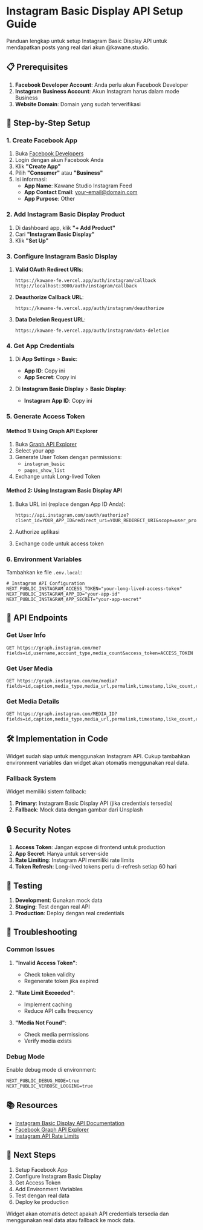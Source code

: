 # Instagram Basic Display API Setup Guide

Panduan lengkap untuk setup Instagram Basic Display API untuk mendapatkan posts yang real dari akun @kawane.studio.

## 📋 Prerequisites

1. **Facebook Developer Account**: Anda perlu akun Facebook Developer
2. **Instagram Business Account**: Akun Instagram harus dalam mode Business
3. **Website Domain**: Domain yang sudah terverifikasi

## 🔧 Step-by-Step Setup

### 1. Create Facebook App

1. Buka [Facebook Developers](https://developers.facebook.com/)
2. Login dengan akun Facebook Anda
3. Klik **"Create App"**
4. Pilih **"Consumer"** atau **"Business"**
5. Isi informasi:
   - **App Name**: Kawane Studio Instagram Feed
   - **App Contact Email**: your-email@domain.com
   - **App Purpose**: Other

### 2. Add Instagram Basic Display Product

1. Di dashboard app, klik **"+ Add Product"**
2. Cari **"Instagram Basic Display"**
3. Klik **"Set Up"**

### 3. Configure Instagram Basic Display

1. **Valid OAuth Redirect URIs**:
   ```
   https://kawane-fe.vercel.app/auth/instagram/callback
   http://localhost:3000/auth/instagram/callback
   ```

2. **Deauthorize Callback URL**:
   ```
   https://kawane-fe.vercel.app/auth/instagram/deauthorize
   ```

3. **Data Deletion Request URL**:
   ```
   https://kawane-fe.vercel.app/auth/instagram/data-deletion
   ```

### 4. Get App Credentials

1. Di **App Settings** > **Basic**:
   - **App ID**: Copy ini
   - **App Secret**: Copy ini

2. Di **Instagram Basic Display** > **Basic Display**:
   - **Instagram App ID**: Copy ini

### 5. Generate Access Token

#### Method 1: Using Graph API Explorer

1. Buka [Graph API Explorer](https://developers.facebook.com/tools/explorer/)
2. Select your app
3. Generate User Token dengan permissions:
   - `instagram_basic`
   - `pages_show_list`
4. Exchange untuk Long-lived Token

#### Method 2: Using Instagram Basic Display API

1. Buka URL ini (replace dengan App ID Anda):
   ```
   https://api.instagram.com/oauth/authorize?client_id=YOUR_APP_ID&redirect_uri=YOUR_REDIRECT_URI&scope=user_profile,user_media&response_type=code
   ```

2. Authorize aplikasi
3. Exchange code untuk access token

### 6. Environment Variables

Tambahkan ke file `.env.local`:

```env
# Instagram API Configuration
NEXT_PUBLIC_INSTAGRAM_ACCESS_TOKEN="your-long-lived-access-token"
NEXT_PUBLIC_INSTAGRAM_APP_ID="your-app-id"
NEXT_PUBLIC_INSTAGRAM_APP_SECRET="your-app-secret"
```

## 🔄 API Endpoints

### Get User Info
```
GET https://graph.instagram.com/me?fields=id,username,account_type,media_count&access_token=ACCESS_TOKEN
```

### Get User Media
```
GET https://graph.instagram.com/me/media?fields=id,caption,media_type,media_url,permalink,timestamp,like_count,comments_count&limit=12&access_token=ACCESS_TOKEN
```

### Get Media Details
```
GET https://graph.instagram.com/MEDIA_ID?fields=id,caption,media_type,media_url,permalink,timestamp,like_count,comments_count&access_token=ACCESS_TOKEN
```

## 🛠️ Implementation in Code

Widget sudah siap untuk menggunakan Instagram API. Cukup tambahkan environment variables dan widget akan otomatis menggunakan real data.

### Fallback System

Widget memiliki sistem fallback:
1. **Primary**: Instagram Basic Display API (jika credentials tersedia)
2. **Fallback**: Mock data dengan gambar dari Unsplash

## 🔒 Security Notes

1. **Access Token**: Jangan expose di frontend untuk production
2. **App Secret**: Hanya untuk server-side
3. **Rate Limiting**: Instagram API memiliki rate limits
4. **Token Refresh**: Long-lived tokens perlu di-refresh setiap 60 hari

## 📱 Testing

1. **Development**: Gunakan mock data
2. **Staging**: Test dengan real API
3. **Production**: Deploy dengan real credentials

## 🚨 Troubleshooting

### Common Issues

1. **"Invalid Access Token"**:
   - Check token validity
   - Regenerate token jika expired

2. **"Rate Limit Exceeded"**:
   - Implement caching
   - Reduce API calls frequency

3. **"Media Not Found"**:
   - Check media permissions
   - Verify media exists

### Debug Mode

Enable debug mode di environment:
```env
NEXT_PUBLIC_DEBUG_MODE=true
NEXT_PUBLIC_VERBOSE_LOGGING=true
```

## 📚 Resources

- [Instagram Basic Display API Documentation](https://developers.facebook.com/docs/instagram-basic-display-api)
- [Facebook Graph API Explorer](https://developers.facebook.com/tools/explorer/)
- [Instagram API Rate Limits](https://developers.facebook.com/docs/instagram-api/overview#rate-limiting)

## 🎯 Next Steps

1. Setup Facebook App
2. Configure Instagram Basic Display
3. Get Access Token
4. Add Environment Variables
5. Test dengan real data
6. Deploy ke production

Widget akan otomatis detect apakah API credentials tersedia dan menggunakan real data atau fallback ke mock data.
